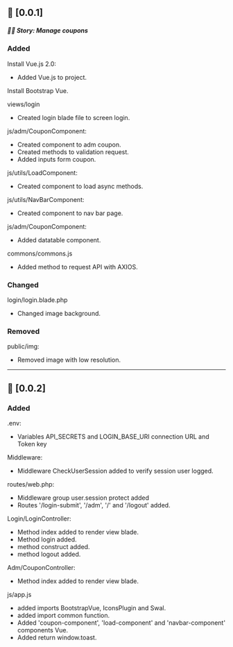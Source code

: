 ## 🔖 [0.0.1] 
##### 📖🏰 Story: Manage coupons

### Added

Install Vue.js 2.0:
- Added Vue.js to project.

Install Bootstrap Vue.

views/login
- Created login blade file to screen login.

js/adm/CouponComponent:
- Created component to adm coupon.
- Created methods to validation request.
- Added inputs form coupon.

js/utils/LoadComponent:
- Created component to load async methods.

js/utils/NavBarComponent:
- Created component to nav bar page.

js/adm/CouponComponent:
- Added datatable component.

commons/commons.js
- Added method to request API with AXIOS.

### Changed

login/login.blade.php
- Changed image background.

### Removed

public/img:
- Removed image with low resolution.

---

## 🔖 [0.0.2] 

### Added
.env:
- Variables API_SECRETS and LOGIN_BASE_URI connection URL and Token key

Middleware:
- Middleware CheckUserSession added to verify session user logged.

routes/web.php:
- Middleware group user.session protect added 
- Routes '/login-submit', '/adm', '/' and '/logout' added.

Login/LoginController:
- Method index added to render view blade.
- Method login added.
- method construct added.
- method logout added.

Adm/CouponController:
- Method index added to render view blade.

js/app.js
- added imports BootstrapVue, IconsPlugin and Swal.
- added import common function.
- Added 'coupon-component', 'load-component' and 'navbar-component' components Vue.
- Added return window.toast.




